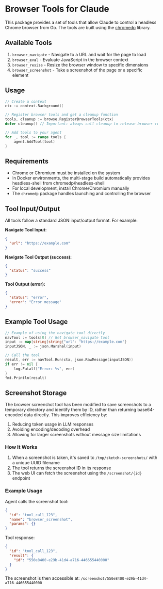 # Browser Tools for Claude

This package provides a set of tools that allow Claude to control a headless
Chrome browser from Go. The tools are built using the
[chromedp](https://github.com/chromedp/chromedp) library.

## Available Tools

1. `browser_navigate` - Navigate to a URL and wait for the page to load
2. `browser_eval` - Evaluate JavaScript in the browser context
3. `browser_resize` - Resize the browser window to specific dimensions
4. `browser_screenshot` - Take a screenshot of the page or a specific element

## Usage

```go
// Create a context
ctx := context.Background()

// Register browser tools and get a cleanup function
tools, cleanup := browse.RegisterBrowserTools(ctx)
defer cleanup() // Important: always call cleanup to release browser resources

// Add tools to your agent
for _, tool := range tools {
    agent.AddTool(tool)
}
```

## Requirements

- Chrome or Chromium must be installed on the system
- In Docker environments, the multi-stage build automatically provides headless-shell from chromedp/headless-shell
- For local development, install Chrome/Chromium manually
- The `chromedp` package handles launching and controlling the browser

## Tool Input/Output

All tools follow a standard JSON input/output format. For example:

**Navigate Tool Input:**
```json
{
  "url": "https://example.com"
}
```

**Navigate Tool Output (success):**
```json
{
  "status": "success"
}
```

**Tool Output (error):**
```json
{
  "status": "error",
  "error": "Error message"
}
```

## Example Tool Usage

```go
// Example of using the navigate tool directly
navTool := tools[0] // Get browser_navigate tool
input := map[string]string{"url": "https://example.com"}
inputJSON, _ := json.Marshal(input)

// Call the tool
result, err := navTool.Run(ctx, json.RawMessage(inputJSON))
if err != nil {
    log.Fatalf("Error: %v", err)
}
fmt.Println(result)
```

## Screenshot Storage

The browser screenshot tool has been modified to save screenshots to a temporary directory and identify them by ID, rather than returning base64-encoded data directly. This improves efficiency by:

1. Reducing token usage in LLM responses
2. Avoiding encoding/decoding overhead
3. Allowing for larger screenshots without message size limitations

### How It Works

1. When a screenshot is taken, it's saved to `/tmp/sketch-screenshots/` with a unique UUID filename
2. The tool returns the screenshot ID in its response
3. The web UI can fetch the screenshot using the `/screenshot/{id}` endpoint

### Example Usage

Agent calls the screenshot tool:
```json
{
  "id": "tool_call_123",
  "name": "browser_screenshot",
  "params": {}
}
```

Tool response:
```json
{
  "id": "tool_call_123",
  "result": {
    "id": "550e8400-e29b-41d4-a716-446655440000"
  }
}
```

The screenshot is then accessible at: `/screenshot/550e8400-e29b-41d4-a716-446655440000`
